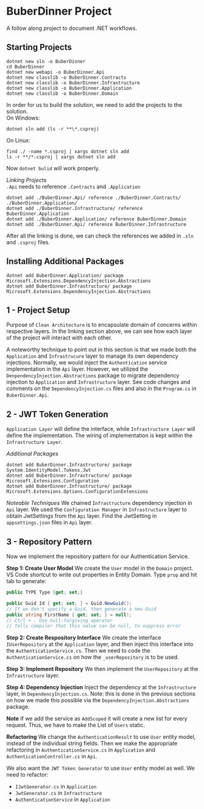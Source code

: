 # BuberDinner Project

A follow along project to document .NET workflows.

## Starting Projects

```
dotnet new sln -o BuberDinner
cd BuberDinner
dotnet new webapi -o BuberDinner.Api
dotnet new classlib -o BuberDinner.Contracts
dotnet new classlib -o BuberDinner.Infrastructure
dotnet new classlib -o BuberDinner.Application
dotnet new classlib -o BuberDinner.Domain
```

In order for us to build the solution, we need to add the projects to the solution.<br>
On Windows:

```
dotnet sln add (ls -r **\*.csproj)
```

On Linux:

```
find ./ -name *.csproj | xargs dotnet sln add
ls -r **/*.csproj | xargs dotnet sln add
```

Now `dotnet bulid` will work properly.

*Linking Projects*<br>
`.Api` needs to reference `.Contracts` and `.Application`

```
dotnet add ./BuberDinner.Api/ reference ./BuberDinner.Contracts/ ./BuberDinner.Application/
dotnet add ./BuberDinner.Infrastructure/ reference BuberDinner.Application
dotnet add ./BuberDinner.Application/ reference BuberDinner.Domain
dotnet add ./BuberDinner.Api/ reference BuberDinner.Infrastructure
```

After all the linking is done, we can check the references we added in `.sln` and `.csproj` files.

## Installing Additional Packages

```
dotnet add BuberDinner.Application/ package Microsoft.Extensions.DependencyInjection.Abstractions
dotnet add BuberDinner.Infrastructure/ package Microsoft.Extensions.DependencyInjection.Abstractions
```

## 1 - Project Setup

Purpose of `Clean Architecture` is to encapsulate domain of concerns within respective layers.
In the linking section above, we can see how each layer of the project will interact with each other.

A noteworthy technique to point out in this section is that we made both the `Application` and `Infrastrucure` layer to manage its own dependency injections.
Normally, we would inject the `Authentication` service implementation in the `Api` layer.
However, we utilized the `DenpendencyInjection.Abstractions` package to migrate dependency injection to `Application` and `Infrastructure` layer.
See code changes and comments on the `DependencyInjection.cs` files and also in the `Program.cs` in `BuberDinner.Api`.

## 2 - JWT Token Generation

`Application Layer` will define the interface, while `Infrastructure Layer` will define the implementation.
The wiring of implementation is kept within the `Infrastructure Layer`.

*Additional Packages*

```
dotnet add BuberDinner.Infrastructure/ package System.IdentityModel.Tokens.Jwt
dotnet add BuberDinner.Infrastructure/ package Microsoft.Extensions.Configuration
dotnet add BuberDinner.Infrastructure/ package Microsoft.Extensions.Options.ConfigurationExtensions
```

*Noteable Techniques*
We chained `Infrastructure` dependency injection in `Api` layer. 
We used the `Configuration Manager` in `Infrastructure` layer to obtain JwtSettings from the `Api` layer. 
Find the JwtSetting in `appsettings.json` files in `Api` layer.

## 3 - Repository Pattern
Now we implement the repository pattern for our Authentication Service. 

**Step 1: Create User Model**
We create the `User` model in the `Domain` project.
VS Code shortcut to write out properties in Entity Domain.
Type `prop` and hit tab to generate:
```cs
public TYPE Type {get; set;}
```

```cs
public Guid Id { get; set; } = Guid.NewGuid();
// If we don't specify a Guid, then generate a new Guid
public string FirstName { get; set; } = null!;
// Ctrl + . Use null-forgiving operator
// Tells compiler that this value can be null, to suppress error
```

**Step 2: Create Respository Interface**
We create the interface `IUserRepository` at the `Application` layer, and then inject this interface into the `AuthenticationService.cs`.
Then we need to code the `AuthenticationService.cs` on how the `_userRepository` is to be used. 

**Step 3: Implement Repository**
We then implement the `UserRepository` at the `Infrastructure` layer. 

**Step 4: Dependency Injection**
Inject the dependency at the `Infrastructure` layer, in `DependencyInjection.cs`.
Note: this is done in the previous sections on how we made this possible via the `DependencyInjection.Abstractions` package. 

**Note**
If we add the service as `AddScoped` it will create a new list for every request.
Thus, we have to make the List of `Users` static. 

**Refactoring**
We change the `AuthenticationResult` to use `User` entity model, instead of the individual string fields. 
Then we make the appropriate refactoring in `AuthenticationService.cs` in `Application` and `AuthenticationController.cs` in `Api`. 

We also want the `JWT Token Generator` to use `User` entity model as well. 
We need to refactor:
- `IJwtGenerator.cs` in `Application` 
- `JwtGenerator.cs` in `Infrastructure`
- `AuthenticationService` in `Application`
